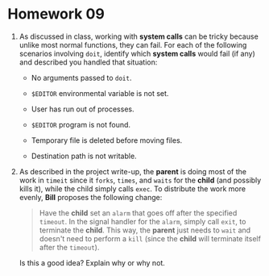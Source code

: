 Homework 09
===========

1. As discussed in class, working with **system calls** can be tricky because
   unlike most normal functions, they can fail.  For each of the following
   scenarios involving `doit`, identify which **system calls** would fail (if
   any) and described you handled that situation:

    - No arguments passed to `doit`.

    - `$EDITOR` environmental variable is not set.

    - User has run out of processes.

    - `$EDITOR` program is not found.

    - Temporary file is deleted before moving files.

    - Destination path is not writable.

2. As described in the project write-up, the **parent** is doing most of the
   work in `timeit` since it `forks`, `times`, and `waits` for the **child**
   (and possibly kills it), while the child simply calls `exec`.  To distribute
   the work more evenly, **Bill** proposes the following change:

    > Have the **child** set an `alarm` that goes off after the specified
    > `timeout`.  In the signal handler for the `alarm`, simply call `exit`, to
    > terminate the **child**.  This way, the **parent** just needs to `wait`
    > and doesn't need to perform a `kill` (since the **child** will terminate
    > itself after the `timeout`).

    Is this a good idea?  Explain why or why not.
